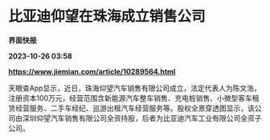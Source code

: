 # 比亚迪仰望在珠海成立销售公司
**界面快报**

**2023-10-26 03:58**

**https://www.jiemian.com/article/10289564.html**

天眼查App显示，近日，珠海仰望汽车销售有限公司成立，法定代表人为陈文浩，注册资本100万元，经营范围含新能源汽车整车销售、充电桩销售、小微型客车租赁经营服务、二手车经纪、巡游出租汽车经营服务等。股权全景穿透图显示，该公司由深圳仰望汽车销售有限公司全资持股，后者为比亚迪汽车工业有限公司全资子公司。